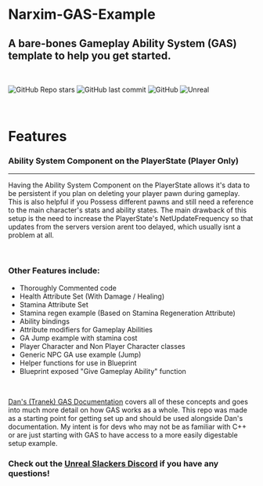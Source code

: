 # Narxim-GAS-Example
## A bare-bones Gameplay Ability System (GAS) template to help you get started.

<br>

![GitHub Repo stars](https://img.shields.io/github/stars/Narxim/Narxim-GAS-Example?style=flat-square)
![GitHub last commit](https://img.shields.io/github/last-commit/Narxim/Narxim-GAS-Tutorial?style=flat-square)
![GitHub](https://img.shields.io/github/license/Narxim/Narxim-GAS-Example?style=flat-square)
![Unreal](https://img.shields.io/badge/Unreal_Engine_Version-4.26_4.27_5.0_5.1-informational?style=flat-square)

<br>

# Features

### Ability System Component on the PlayerState (Player Only)
___
<p>Having the Ability System Component on the PlayerState allows it's data to be persistent if you plan on deleting your player pawn during gameplay.
This is also helpful if you Possess different pawns and still need a reference to the main character's stats and ability states.
The main drawback of this setup is the need to increase the PlayerState's NetUpdateFrequency so that updates from the servers version arent too delayed, which usually isnt a problem at all.</P>

<br>

### Other Features include:
- Thoroughly Commented code
- Health Attribute Set (With Damage / Healing)
- Stamina Attribute Set
- Stamina regen example (Based on Stamina Regeneration Attribute)
- Ability bindings
- Attribute modifiers for Gameplay Abilities
- GA Jump example with stamina cost
- Player Character and Non Player Character classes
- Generic NPC GA use example (Jump)
- Helper functions for use in Blueprint
- Blueprint exposed "Give Gameplay Ability" function

<br>

[Dan's (Tranek) GAS Documentation](https://github.com/tranek/GASDocumentation) covers all of these concepts and goes into much more detail on how GAS works as a whole. This repo was made as a starting point for getting set up and should be used alongside Dan's documentation. My intent is for devs who may not be as familiar with C++ or are just starting with GAS to have access to a more easily digestable setup example. 

### Check out the **[Unreal Slackers Discord](https://discord.gg/unreal-slackers)** if you have any questions!
